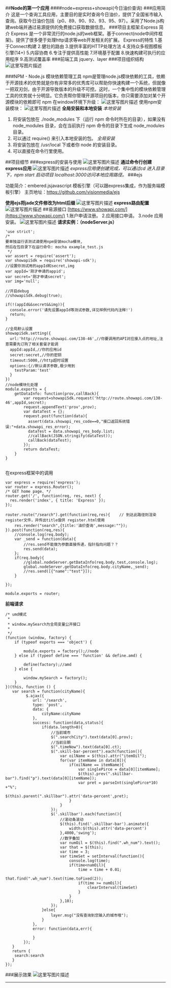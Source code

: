 
##**Node的第一个应用**
####node+express+showapi(今日油价查询)
###应用简介
这是一个查询工具应用，主要目的是实时查询今日油价，提供了全国省市输入查询。获取今日油价包括（p0、89、90、92、93、95、97）。采用了Node.js构建web端并通过易源提供的免费接口获取数据信息。
###项目主框架:Express 简介
Express 是一个非常流行的node.js的web框架。基于connect(node中间件框架)。提供了很多便于处理http请求等web开发相关的扩展。
Express的特性
1.基于Connect构建
2.健壮的路由
3.提供丰富的HTTP处理方法
4.支持众多视图模板引擎(14+)
5.内容协商
6.专注于提供高性能
7.环境基于配置
8.快速构建可执行的应用程序
9.高测试覆盖率
###前端工具
jquery、layer
###项目组织结构
![这里写图片描述](http://img.blog.csdn.net/20171117173043479?watermark/2/text/aHR0cDovL2Jsb2cuY3Nkbi5uZXQvYWxhZGRpbmdvZA==/font/5a6L5L2T/fontsize/400/fill/I0JBQkFCMA==/dissolve/70/gravity/SouthEast)

###NPM - Node.js 模块依赖管理工具
npm是管理node.js模块依赖的工具，依赖于开源技术的优势就是你有非常多的优秀库可以帮助你快速构建一个系统，但就像一把双刃剑，由于开源导致版本的升级不可控。这时，一个集中性的模块依赖管理工具的优势就十分明显。它负责帮你管理开源项目的版本，你只需要添加对某个开源模块的依赖即可
npm 在window环境下升级：
![这里写图片描述](http://img.blog.csdn.net/20171120085640692?watermark/2/text/aHR0cDovL2Jsb2cuY3Nkbi5uZXQvYWxhZGRpbmdvZA==/font/5a6L5L2T/fontsize/400/fill/I0JBQkFCMA==/dissolve/70/gravity/SouthEast)
使用npm安装模块：
![这里写图片描述](http://img.blog.csdn.net/20171120085735101?watermark/2/text/aHR0cDovL2Jsb2cuY3Nkbi5uZXQvYWxhZGRpbmdvZA==/font/5a6L5L2T/fontsize/400/fill/I0JBQkFCMA==/dissolve/70/gravity/SouthEast)
**全局安装和本地安装**
*本地安装*
1. 将安装包放在 ./node_modules 下（运行 npm 命令时所在的目录），如果没有 node_modules 目录，会在当前执行 npm 命令的目录下生成 node_modules 目录。 
 2. 可以通过 require() 来引入本地安装的包。
 *全局安装*
 1. 将安装包放在 /usr/local 下或者你 node 的安装目录。
 2. 可以直接在命令行里使用。
 

##项目细节
###express的安装与使用
![这里写图片描述](http://img.blog.csdn.net/20171120090539138?watermark/2/text/aHR0cDovL2Jsb2cuY3Nkbi5uZXQvYWxhZGRpbmdvZA==/font/5a6L5L2T/fontsize/400/fill/I0JBQkFCMA==/dissolve/70/gravity/SouthEast)
**通过命令行创建express应用**
![这里写图片描述](http://img.blog.csdn.net/20171120090827897?watermark/2/text/aHR0cDovL2Jsb2cuY3Nkbi5uZXQvYWxhZGRpbmdvZA==/font/5a6L5L2T/fontsize/400/fill/I0JBQkFCMA==/dissolve/70/gravity/SouthEast)
*express应用便创建完成，可以通过cd 进入目录下，npm start 启动项目*
*localhost:3000访问本地应用路径。*
###ejs

功能简介：embered.jsjavascript 模板引擎（可以跟express集成，作为服务端模板引擎）
主页地址：https://github.com/visionmedia/ejs

**使用ejs将jade文件修改为html后缀**
![这里写图片描述](http://img.blog.csdn.net/20171120093008462?watermark/2/text/aHR0cDovL2Jsb2cuY3Nkbi5uZXQvYWxhZGRpbmdvZA==/font/5a6L5L2T/fontsize/400/fill/I0JBQkFCMA==/dissolve/70/gravity/SouthEast)
**express路由配置**
![这里写图片描述](http://img.blog.csdn.net/20171120093151977?watermark/2/text/aHR0cDovL2Jsb2cuY3Nkbi5uZXQvYWxhZGRpbmdvZA==/font/5a6L5L2T/fontsize/400/fill/I0JBQkFCMA==/dissolve/70/gravity/SouthEast)
##易源接口
[https://www.showapi.com/](https://www.showapi.com/)
1.账户申请注册。
2.应用接口申请。
3.node 应用安装。
![这里写图片描述](http://img.blog.csdn.net/20171120091451938?watermark/2/text/aHR0cDovL2Jsb2cuY3Nkbi5uZXQvYWxhZGRpbmdvZA==/font/5a6L5L2T/fontsize/400/fill/I0JBQkFCMA==/dissolve/70/gravity/SouthEast)
**请求实例：（nodeServer.js）**

```
'use strict';
/*
要单独运行该测试请使用npm安装mocha模块,
然后在包目录下在运行命令: mocha example_test.js
 */
var assert = require('assert');
var showapiSdk = require('showapi-sdk');
//设置你测试用的appId和secret,img
var appId='刚才申请的appid';
var secret='刚才申请secret';
var img='null';

//开启debug
//showapiSdk.debug(true);

if(!(appId&&secret&&img)){
  console.error('请先设置appId等测试参数,详见样例代码内注释!')
  return;
}

//全局默认设置
showapiSdk.setting({
  url:'http://route.showapi.com/138-46',//你要调用的API对应接入点的地址,注意需要先订购了相关套餐才能调
  appId:appId,//你的应用id
  secret:secret,//你的密钥
  timeout:5000,//http超时设置
  options:{//默认请求参数,极少用到
    testParam:'test'
  }
})
//node模块化处理
module.exports = { 
    getDataInfo: function(prov,callBack){ 
        var request=showapiSdk.request('http://route.showapi.com/138-46',appId,secret);
		request.appendText('prov',prov);
		var dataTest = {};
		request.post(function(data){
		  assert(data.showapi_res_code==0,"接口返回系统错误:"+data.showapi_res_error);
		  dataTest = data.showapi_res_body.list;
		  //callBack(JSON.stringify(dataTest));
		  callBack(dataTest);
		});
		return dataTest;
    }
}
	
```
在express框架中的调用

```
var express = require('express');
var router = express.Router();
/* GET home page. */
router.get('/', function(req, res, next) {
  res.render('index', { title: 'Express' });
});

router.route("/search").get(function(req,res){    // 到达此路径则渲染register文件，并传出title值供 register.html使用
    res.render("search",{title:'油价查询',message:""});
}).post(function(req,res){
	//console.log(req.body);
	var _send = function(data){
		//res.send不能做为参数直接传递，指针指向问题？？
		res.send(data);
	};
	if(req.body){
		//global.nodeServer.getDataInfo(req.body.test,console.log);
		global.nodeServer.getDataInfo(req.body.cityName,_send);
		//res.send([{"name":"test"}]);
	}
	
});

module.exports = router;

```
**前端请求**

```
/* umd模式
 * 
 * window.mySearch为全局变量公开接口
 *
 */
(function (window, factory) {
    if (typeof exports === 'object') {
     
        module.exports = factory();//node
    } else if (typeof define === 'function' && define.amd) {
     
        define(factory);//amd
    } else {
     
        window.mySearch = factory();
    }
})(this, function () {
   var search = function(cityName){
    	 $.ajax({ 
            url: '/search',
            type: 'post',
            data: {
            	cityName:cityName
            },
            success: function(data,status){ 
            	if(data.length>0){
	            	//当前城市
	            	$(".searchCity").text(data[0].prov);
	            	//当前日期
	            	$(".timeNow").text(data[0].ct);
	                $(".skill-bar-percent").each(function(){
	                	var oilName = $(this).attr("itemOil");
	                	for(var itemName in data[0]){
	                		if(oilName == itemName){
	                			var singlePirce = data[0][itemName];
	                			$(this).prev(".skillbar-bar").find("p").text(data[0][itemName]);
	                			var pret = parseInt(singlePirce*10) +"%";
	                			$(this).parent(".skillbar").attr('data-percent',pret);
	                		}
	                	}
	                });
	                $('.skillbar').each(function(){
	                	//滚动条滚动
						$(this).find('.skillbar-bar').animate({
							width:$(this).attr('data-percent')
						},4000,'swing');
						//数字叠加
						var numOil = $(this).find(".wh_num").text();
						var that = $(this);
						var time = 3;
						var timeSet = setInterval(function(){
							console.log(time);
							if(time<numOil){
								time = time + 0.01;
								that.find(".wh_num").text(time.toFixed(2));
								if(time >= numOil){
									clearInterval(timeSet)
								}
							}
						},10);
					});
				}else{
					layer.msg("没有查询到您输入的城市哦");
				}
            },
            error: function(data,err){ 
                
            }
        }); 
   }
   return {
   	search:search
   }
});
```
###展示效果
![这里写图片描述](http://img.blog.csdn.net/20171120092426315?watermark/2/text/aHR0cDovL2Jsb2cuY3Nkbi5uZXQvYWxhZGRpbmdvZA==/font/5a6L5L2T/fontsize/400/fill/I0JBQkFCMA==/dissolve/70/gravity/SouthEast)


---------

[1]: http://math.stackexchange.com/
[2]: https://github.com/jmcmanus/pagedown-extra "Pagedown Extra"
[3]: http://meta.math.stackexchange.com/questions/5020/mathjax-basic-tutorial-and-quick-reference
[4]: http://bramp.github.io/js-sequence-diagrams/
[5]: http://adrai.github.io/flowchart.js/
[6]: https://github.com/benweet/stackedit

